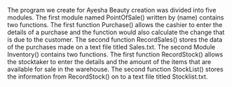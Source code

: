 The program we create for Ayesha Beauty creation was divided into five modules.
The first module named PointOfSale() written by (name) contains two functions. The first function Purchase() allows the cashier to enter the details of a purchase and the function would also calculate the change that is due to the customer. The second function RecordSales() stores the data of the purchases made on a text file titled Sales.txt.
The second Module Inventory() contains two functions. The first function RecordStock() allows the stocktaker to enter the details and the amount of the items that are available for sale in the warehouse. The second function StockList() stores the information from RecordStock() on to a text file titled Stocklist.txt.
